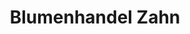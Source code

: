 ---
title: "Blumenhandel Zahn"
url: /brandenburg-an-der-havel/blumenhandel-zahn-hessenweg/
shop: Blumen
---